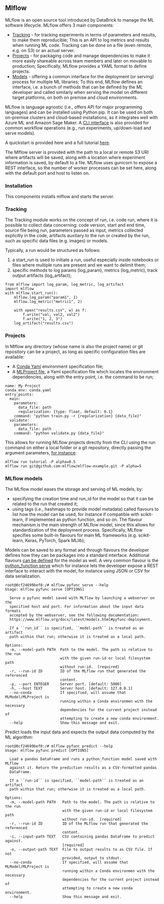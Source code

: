 ## Mlflow

MLflow is an open source tool introduced by DataBrick to manage the ML software lifecycle.
MLflow offers 3 main components:
* [Tracking](https://www.mlflow.org/docs/latest/tracking.html) - for tracking experiments in terms of parameters and results, to make them reproducible; This is an API to log metrics and results when running ML code. 
Tracking can be done on a file (even remote, e.g. on S3) or an actual server.
* [Projects](https://mlflow.org/docs/latest/projects.html) - for packaging code and manage dependencies to make it more easily shareable across team members and later on movable to production; Specifically, MLflow provides a YAML format to define projects. 
* [Models](https://mlflow.org/docs/latest/models.html) - offering a common interface for the deployment (or serving) process for multiple ML libraries; To this end, MLflow defines an interface, i.e. a bunch of methods that can be defined by the ML developer and 
called similarly when serving the model on different target platforms, on both on premise and cloud environments.

MLflow is language agnostic (i.e., offers API for major programming languages) and can be installed using Python pip. It can be used on both on-premise clusters and cloud-based installations, as it integrates well with Azure ML and Amazon Sage Maker.
A [CLI interface](https://mlflow.org/docs/latest/cli.html) is also provided for common workflow operations (e.g., run experiments, up/down-load and serve models).

A quickstart is provided here and a full tutorial [here](https://mlflow.org/docs/latest/tutorial.html).  

The Mlflow server is provided with the path to a local or remote S3 URI where artifacts will be saved, along with a location where experiment information is saved, by default to a file. MLflow uses gunicorn to expose a REST interface, so the number of 
worker processes can be set here, along with the default port and host to listen on.

### Installation
This components installs mlflow and starts the server.

### Tracking
The Tracking module works on the concept of run, i.e. code run, where it is possible to collect data concerning: code version, start and end time, source file being run, parameters passed as input, metrics collected explicitly in the code, artifacts auxiliary to 
the run or created by the run, such as specific data files (e.g. images) or models.

Typically, a run would be structured as follows:  
1. a start_run is used to initiate a run, useful especially inside notebooks or files where multiple runs are present and we want to delimit them;  
2. specific methods to log params (log_param), metrics (log_metric), track output artifacts (log_artifact);  

```
from mlflow import log_param, log_metric, log_artifact
import mlflow
with mlflow.start_run():
    mlflow.log_param("param1", 1)
    mlflow.log_metric("metric1", 2)

    with open("results.csv", w) as f:
        f.write("val, val2, val2")
        f.write("1, 2, 3")
    log_artifact("results.csv")
```

### Projects
In Mlflow any directory (whose name is also the project name) or git repository can be a project, as long as specific configuration files are available:
* A [Conda Yaml](https://conda.io/docs/user-guide/tasks/manage-environments.html#create-env-file-manually) environment specification file;
* A [MLProject file](https://mlflow.org/docs/latest/projects.html#specifying-projects), a Yaml specification file which locates the environment dependencies, along with the entry point, i.e. the command to be run;

```
name: My Project
conda_env: conda.yaml
entry_points:
  main:
    parameters:
      data_file: path
      regularization: {type: float, default: 0.1}
    command: "python train.py -r {regularization} {data_file}"
  validate:
    parameters:
      data_file: path
    command: "python validate.py {data_file}"
```

This allows for running MLflow projects directly from the CLI using the run command on either a local folder or a git repository, directly passing the argument parameters, [for instance](https://mlflow.org/docs/latest/quickstart.html#running-mlflow-projects):
```
mlflow run tutorial -P alpha=0.5
mlflow run git@github.com:mlflow/mlflow-example.git -P alpha=5
```

### MLflow models
The MLflow model eases the storage and serving of ML models, by:
* specifying the creation time and run_id for the model so that it can be related to the run that created it;
* using tags (i.e., hashmaps to provide model metadata) called flavours to list how the model can be used, for instance if compatible with scikit-learn, if implemented as python function, and so on. The flavour mechanism is the main strength of MLflow model, since 
this allows for standardization of the deployment process. Specifically, MLflow specifies some built-in flavours for main ML frameworks (e.g. scikit-learn, Keras, PyTorch, Spark MLlib);

Models can be saved to any format and through flavours the developer defines how they can be packages into a standard interface. Additional flavours [can be defined](https://mlflow.org/docs/latest/python_api/mlflow.models.html#mlflow.models.Model.add_flavor) for the model as well.
A very common flavour is the [python_function serve](https://mlflow.org/docs/latest/models.html#built-in-deployment-tools) which for instance lets the developer expose a REST interface to interact with the model, for instance using JSON or CSV for data serialization.

```
root@0cf24699bef0:/# mlflow pyfunc serve --help
Usage: mlflow pyfunc serve [OPTIONS]

  Serve a pyfunc model saved with MLflow by launching a webserver on the
  specified host and port. For information about the input data formats
  accepted by the webserver, see the following documentation:
  https://www.mlflow.org/docs/latest/models.html#pyfunc-deployment.

  If a ``run_id`` is specified, ``model-path`` is treated as an artifact
  path within that run; otherwise it is treated as a local path.

Options:
  -m, --model-path PATH  Path to the model. The path is relative to the run
                         with the given run-id or local filesystem path
                         without run-id.  [required]
  -r, --run-id ID        ID of the MLflow run that generated the referenced
                         content.
  -p, --port INTEGER     Server port. [default: 5000]
  -h, --host TEXT        Server host. [default: 127.0.0.1]
  --no-conda             If specified, will assume that MLModel/MLProject is
                         running within a Conda environmen with the necessary
                         dependencies for the current project instead of
                         attempting to create a new conda environment.
  --help                 Show this message and exit.
```

Predict loads the input data and expects the output data computed by the ML algorithm:
```
root@0cf24699bef0:/# mlflow pyfunc predict --help
Usage: mlflow pyfunc predict [OPTIONS]

  Load a pandas DataFrame and runs a python_function model saved with MLflow
  against it. Return the prediction results as a CSV-formatted pandas
  DataFrame.

  If a ``run-id`` is specified, ``model-path`` is treated as an artifact
  path within that run; otherwise it is treated as a local path.

Options:
  -m, --model-path PATH   Path to the model. The path is relative to the run
                          with the given run-id or local filesystem path
                          without run-id.  [required]
  -r, --run-id ID         ID of the MLflow run that generated the referenced
                          content.
  -i, --input-path TEXT   CSV containing pandas DataFrame to predict against.
                          [required]
  -o, --output-path TEXT  File to output results to as CSV file. If not
                          provided, output to stdout.
  --no-conda              If specified, will assume that MLModel/MLProject is
                          running within a Conda environmen with the necessary
                          dependencies for the current project instead of
                          attempting to create a new conda environment.
  --help                  Show this message and exit.
```
